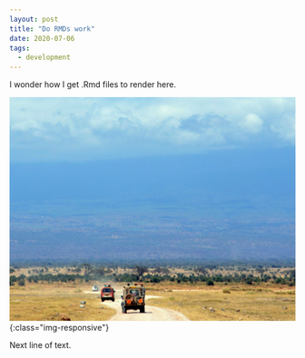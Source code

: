```yaml
---
layout: post
title: "Do RMDs work"
date: 2020-07-06
tags: 
  - development
---
```


I wonder how I get .Rmd files to render here.

![test-img](/_content/2020-07-06-do-rmds-work/kili.png){:class="img-responsive"}

Next line of text.